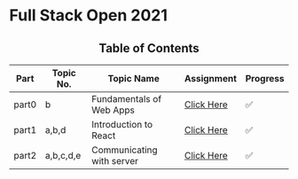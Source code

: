 # Full Stack Open 2021

<div style="text-align: center">

## **Table of Contents**
|  Part  |  Topic No.  |   Topic Name  |  Assignment | Progress |
|---|---|---|---|---|
| part0  |b| Fundamentals of Web Apps   |  [Click Here](https://github.com/mindninjaX/FullStackOpen/blob/master/part0/README.md) |✅  |
| part1  |a,b,d| Introduction to React   |  [Click Here](https://github.com/mindninjaX/FullStackOpen/blob/master/part1) |✅  |
| part2  |a,b,c,d,e| Communicating with server |  [Click Here](https://github.com/mindninjaX/FullStackOpen/tree/master/part2) |✅  |


</div>
